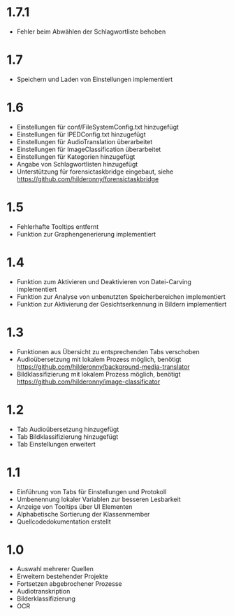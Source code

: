 # 1.7.1
- Fehler beim Abwählen der Schlagwortliste behoben

# 1.7
- Speichern und Laden von Einstellungen implementiert

# 1.6
- Einstellungen für conf/FileSystemConfig.txt hinzugefügt
- Einstellungen für IPEDConfig.txt hinzugefügt
- Einstellungen für AudioTranslation überarbeitet
- Einstellungen für ImageClassification überarbeitet
- Einstellungen für Kategorien hinzugefügt
- Angabe von Schlagwortlisten hinzugefügt
- Unterstützung für forensictaskbridge eingebaut, siehe https://github.com/hilderonny/forensictaskbridge

# 1.5
- Fehlerhafte Tooltips entfernt
- Funktion zur Graphengenerierung implementiert

# 1.4
- Funktion zum Aktivieren und Deaktivieren von Datei-Carving implementiert
- Funktion zur Analyse von unbenutzten Speicherbereichen implementiert
- Funktion zur Aktivierung der Gesichtserkennung in Bildern implementiert

# 1.3
- Funktionen aus Übersicht zu entsprechenden Tabs verschoben
- Audioübersetzung mit lokalem Prozess möglich, benötigt https://github.com/hilderonny/background-media-translator
- Bildklassifizierung mit lokalem Prozess möglich, benötigt https://github.com/hilderonny/image-classificator

# 1.2
- Tab Audioübersetzung hinzugefügt
- Tab Bildklassifizierung hinzugefügt
- Tab Einstellungen erweitert

# 1.1
- Einführung von Tabs für Einstellungen und Protokoll
- Umbenennung lokaler Variablen zur besseren Lesbarkeit
- Anzeige von Tooltips über UI Elementen
- Alphabetische Sortierung der Klassenmember
- Quellcodedokumentation erstellt

# 1.0
- Auswahl mehrerer Quellen
- Erweitern bestehender Projekte
- Fortsetzen abgebrochener Prozesse
- Audiotranskription
- Bilderklassifizierung
- OCR